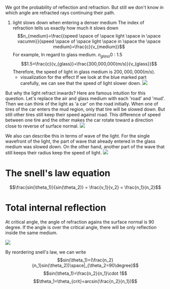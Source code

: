 

We got the probability of reflection and refraction.
But still we don't know in which angle are refracted rays continuing their path.

1. light slows down when entering a denser medium
	The index of refraction tells us exactly how much it slows down
	$$n_{medium}=\frac{{speed \space of \space light \space in \space vacumm}}{speed \space of \space light \space in \space the \space medium}=\frac{c}{v_{medium}}$$
	For example, In regard to glass medium.
	$n_{glass}$0 : 1.5
	$$1.5=\frac{c}{v_{glass}}=\frac{300,000,000(m/s)}{v_{glass}}$$
	Therefore, the speed of light in glass medium is $200,000,000(m/s)$.
	- visualization for the effect
	  If we look at the blue marked part carefully, we can see that the speed of light slower down.
	![](../../../../images/Pasted%20image%2020240604130545.png)

But why the light refract inwards?
Here are famous intuition for this question.
Let's replace the air and glass medium with each 'road' and 'mud'.
Then we can think of the light as 'a car' on the road initially.
When one of tires of the car enters the mud region, only that tire will be slowed down.
But still other tires still keep their speed against road.
This difference of speed between one tire and the other makes the car rotate toward a direction close to reverse of surface normal.
![](../../../../images/Pasted%20image%2020240604131120.png)

We also can describe this in terms of wave of the light.
For the single wavefront of the light, the part of wave that already entered in the glass medium was slowed down. 
On the other hand, another part of the wave that still keeps their radius keep the speed of light.
![](../../../../images/Pasted%20image%2020240604131610.png)


# The snell's law equation
$$\frac{sin(\theta_1)}{sin(\theta_2)} = \frac{v_1}{v_2} = \frac{n_1}{n_2}$$


# Total internal reflection

At critical angle, the angle of refraction agains the surface normal is 90 degree.
If the angle is over the critical angle, there will be only reflection inside the same medium.

![](../../../../images/Pasted%20image%2020240604132551.png)

By reordering snell's law, we can write
$$sin(\theta_1)=(\frac{n_2}{n_1}sin(\theta_2))\space|_{\theta_2=90\degree}$$
$$sin(\theta_1)=\frac{n_2}{n_1}\cdot 1$$
$$\theta_1=\theta_{crit}=arcsin(\frac{n_2}{n_1})$$

